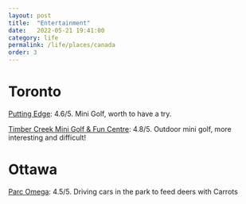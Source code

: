 ```yaml
---
layout: post
title:  "Entertainment"
date:   2022-05-21 19:41:00
category: life
permalink: /life/places/canada
order: 3
---
```

# Toronto
[Putting Edge](https://www.puttingedge.com/locations/scarborough/): 4.6/5. Mini Golf, worth to have a try. 

[Timber Creek Mini Golf & Fun Centre](https://www.timbercreekgolf.ca/): 4.8/5. Outdoor mini golf, more interesting and difficult!

# Ottawa
[Parc Omega](https://www.parcomega.ca/en/): 4.5/5. Driving cars in the park to feed deers with Carrots